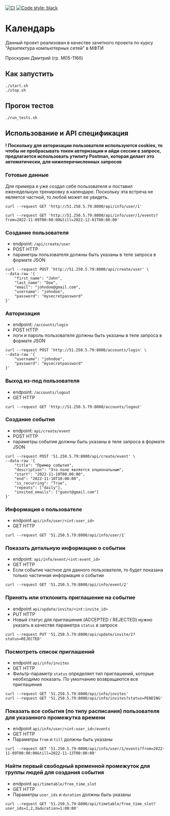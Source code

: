 [![CI](https://github.com/DimaProskurin/computer-network-architecture-project/actions/workflows/main.yml/badge.svg)](https://github.com/DimaProskurin/computer-network-architecture-project/actions/workflows/main.yml) [![Code style: black](https://img.shields.io/badge/code%20style-black-000000.svg)](https://github.com/psf/black)


# Календарь

Данный проект реализован в качестве зачетного проекта по курсу "Архитектура компьютерных сетей" в МФТИ

Проскурин Дмитрий (гр. М05-116б)

## Как запустить
```shell
./start.sh
./stop.sh
```

## Прогон тестов
```shell
./run_tests.sh
```


## Использование и API спецификация

**! Поскольку для авторизации пользователя используются cookies, то чтобы не пробрасывать токен авторизации и айди сессии в запросе, предлагается использовать утилиту Postman, которая делает это автоматически, для нижеперечисленных запросов** 

### Готовые данные
Для примера я уже создал себе пользователя и поставил еженедельную тренировку в календаре. Поскольку эта встреча не является частной, то любой может ее увидеть.
```shell
curl --request GET 'http://51.250.5.79:8000/api/info/user/1'
```
```shell
curl --request GET 'http://51.250.5.79:8000/api/info/user/1/events?from=2022-11-09T00:00:00&till=2022-12-01T00:00:00'
```


### Создание пользователя
  * endpoint: `/api/create/user`
  * POST HTTP
  * параметры пользователя должны быть указаны в теле запроса в формате JSON
```shell
curl --request POST 'http://51.250.5.79:8000/api/create/user' \
--data-raw '{
    "first_name": "John",
    "last_name": "Doe",
    "email": "johndoe@gmail.com",
    "username": "johndoe",
    "password": "mysecretpassword"
}'
```

### Авторизация
  * endpoint: `/accounts/login`
  * POST HTTP
  * логи и пароль пользователя должны быть указаны в теле запроса в формате JSON
```shell
curl --request POST 'http://51.250.5.79:8000/accounts/login' \
--data-raw '{
    "username": "johndoe",
    "password": "mysecretpassword"
}'
```

### Выход из-под пользователя
  * endpoint: `/accounts/logout`
  * GET HTTP
```shell
curl --request GET 'http://51.250.5.79:8000/accounts/logout'
```

### Создание события
  * endpoint: `api/create/event`
  * POST HTTP
  * параметры события должны быть указаны в теле запроса в формате JSON
```shell
curl --request POST '51.250.5.79:8000/api/create/event' \
--data-raw '{
    "title": "Пример события",
    "description": "Это поле является опциональным",
    "start": "2022-11-10T08:00:00",
    "end": "2022-11-10T10:00:00",
    "is_recurring": "True",
    "repeats": ["daily"],
    "invited_emails": ["guest@gmail.com"]
}'
```

### Информация о пользователе
  * endpoint `api/info/user/<int:user_id>`
  * GET HTTP
```shell
curl --request GET '51.250.5.79:8000/api/info/user/1'
```

### Показать детальную информацию о событии
  * endpoint: `api/info/event/<int:event_id>`
  * GET HTTP
  * Если событие частное для данного пользователя, то будет показана только частичная информация о событии
```shell
curl --request GET '51.250.5.79:8000/api/info/event/2'
```

### Принять или отклонить приглашение на событие
  * endpoint `api/update/invite/<int:invite_id>`
  * PUT HTTP
  * Новый статус для приглашения (ACCEPTED / REJECTED) нужно указать в качестве параметра `status` в запросе
```shell
curl --request PUT '51.250.5.79:8000/api/update/invite/2?status=REJECTED'
```

### Посмотреть список приглашений
  * endpoint `api/info/invites`
  * GET HTTP
  * Фильтр-параметр `status` определяет тип приглашений, которые необходимо показать. По умолчанию возвращаются все приглашения
```shell
curl --request GET '51.250.5.79:8000/api/info/invites'
curl --request GET '51.250.5.79:8000/api/info/invites?status=PENDING'
```

### Показать все события (по типу расписания) пользователя для указанного промежутка времени
  * endpoint `api/info/user/<int:user_id>/events`
  * GET HTTP
  * Параметры `from` и `till` должны быть указаны
```shell
curl --request GET '51.250.5.79:8000/api/info/user/1/events?from=2022-11-09T00:00:00&till=2022-11-13T00:00:00'
```

### Найти первый свободный временной промежуток для группы людей для создания события
  * endpoint `api/timetable/free_time_slot`
  * GET HTTP
  * Параметры `user_ids` и `duration` должны быть указаны 
```shell
curl --request GET '51.250.5.79:8000/api/timetable/free_time_slot?user_ids=1,2,3&duration=1:00:00'
```
